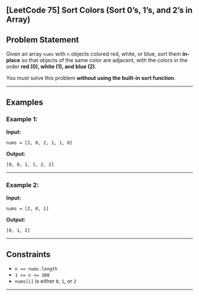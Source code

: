 ## \[LeetCode 75] Sort Colors (Sort 0’s, 1’s, and 2’s in Array)

## Problem Statement

Given an array `nums` with `n` objects colored red, white, or blue, sort them **in-place** so that objects of the same color are adjacent, with the colors in the order **red (0), white (1), and blue (2)**.

You must solve this problem **without using the built-in sort function**.

---

## Examples

### Example 1:

**Input:**

```
nums = [2, 0, 2, 1, 1, 0]
```

**Output:**

```
[0, 0, 1, 1, 2, 2]
```

---

### Example 2:

**Input:**

```
nums = [2, 0, 1]
```

**Output:**

```
[0, 1, 2]
```

---

## Constraints

* `n == nums.length`
* `1 <= n <= 300`
* `nums[i]` is either `0`, `1`, or `2`

---